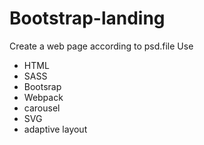 # Bootstrap-landing

Create a web page according to psd.file
Use
* HTML
* SASS
* Bootsrap
* Webpack
* carousel
* SVG
* adaptive layout
